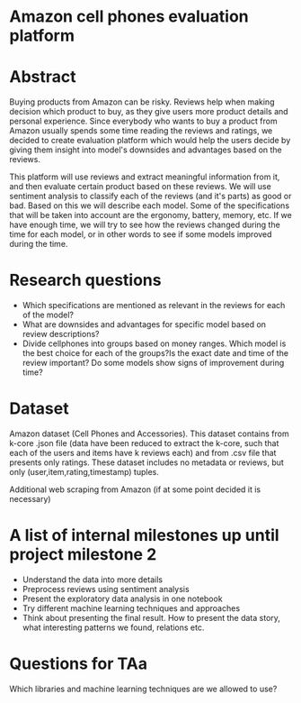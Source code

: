 # Amazon cell phones evaluation platform 

# Abstract

Buying products from Amazon can be risky. Reviews help when making decision which product to buy, as they give users more product details and personal experience. Since everybody who wants to buy a product from Amazon usually spends some time reading the reviews and ratings, we decided to create evaluation platform which would help the users decide by giving them insight into model's downsides and advantages based on the reviews.

This platform will use reviews and extract meaningful information from it, and then evaluate certain product based on these reviews. We will use sentiment analysis to classify each of the reviews (and it's parts) as good or bad. Based on this we will describe each model. Some of the specifications that will be taken into account are the ergonomy, battery, memory, etc. If we have enough time, we will try to see how the reviews changed during the time for each model, or in other words to see if some models improved during the time.


# Research questions
 - Which specifications are mentioned as relevant in the reviews for each of the model?
 - What are downsides and advantages for specific model based on review descriptions?
 - Divide cellphones into groups based on money ranges. Which model is the best choice for each of the groups?Is the exact date and time of the review important? Do some models show signs of improvement during time?

# Dataset
Amazon dataset (Cell Phones and Accessories). This dataset contains from k-core .json file (data have been reduced to extract the k-core, such that each of the users and items have k reviews each) and from .csv file that presents only ratings. These dataset includes no metadata or reviews, but only (user,item,rating,timestamp) tuples. 

Additional web scraping from Amazon (if at some point decided it is necessary)

# A list of internal milestones up until project milestone 2
 - Understand the data into more details
 - Preprocess reviews using sentiment analysis
 - Present the exploratory data analysis in one notebook
 - Try different machine learning techniques and approaches
 - Think about presenting the final result. How to present the data story, what interesting patterns we found, relations etc.

# Questions for TAa
Which libraries and machine learning techniques are we allowed to use?